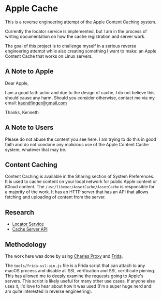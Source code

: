 # Apple Cache

This is a reverse engineering attempt of the Apple Content Caching system.

Currently the locator service is implemented, but I am in the process of
writing documentation on how the cache registration and server work.

The goal of this project is to challenge myself in a serious reverse engineering
attempt while also creating something I want to make: an Apple Content Cache that works on Linux servers.

## A Note to Apple

Dear Apple,

I am a good faith actor and due to the design of cache, I do not believe this should cause any harm. Should you consider otherwise, contact me via my email: kaendfinger@gmail.com

Thanks,
Kenneth

## A Note to Users

Please do not abuse the content you see here. I am trying to do this in good faith and do not condone any malicious use of the Apple Content Cache system, whatever that may be.

## Content Caching

Content Caching is available in the Sharing section of System Preferences.
It is used to cache content on your local network for public Apple content or
iCloud content. The `/usr/libexec/AssetCache/AssetCache` is responsible for a majority
of the work. It has an HTTP server that has an API that allows fetching and uploading of content from the server.

## Research

* [Locator Service](locator/README.md)
* [Cache Server API](server/README.md)

## Methodology

The work here was done by using [Charles Proxy](https://www.charlesproxy.com/) and [Frida](https://www.frida.re/).

The `tools/frida-ssl-pin.js` file is a Frida script that can attach to any macOS process and disable all SSL verification and SSL certificate pinning. This has allowed me to deeply examine the requests going to Apple's servers. This script is likely useful
for many other use cases. If anyone else uses it, I'd love to hear about how it was used (I'm a super huge nerd and am quite interested in reverse engineering).
